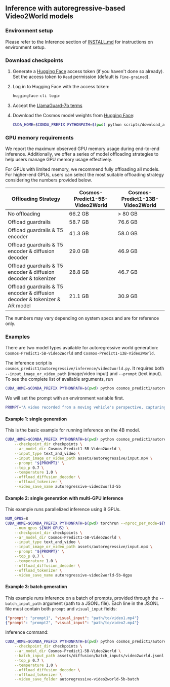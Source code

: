 ## Inference with autoregressive-based Video2World models

### Environment setup

Please refer to the Inference section of [INSTALL.md](/INSTALL.md#inference) for instructions on environment setup.

### Download checkpoints

1. Generate a [Hugging Face](https://huggingface.co/settings/tokens) access token (if you haven't done so already). Set the access token to `Read` permission (default is `Fine-grained`).

2. Log in to Hugging Face with the access token:
   ```bash
   huggingface-cli login
   ```
3. Accept the [LlamaGuard-7b terms](https://huggingface.co/meta-llama/LlamaGuard-7b)

4. Download the Cosmos model weights from [Hugging Face](https://huggingface.co/collections/nvidia/cosmos-predict1-67c9d1b97678dbf7669c89a7):
   ```bash
   CUDA_HOME=$CONDA_PREFIX PYTHONPATH=$(pwd) python scripts/download_autoregressive_checkpoints.py --model_sizes 5B 13B --checkpoint_dir checkpoints
   ```

### GPU memory requirements

We report the maximum observed GPU memory usage during end-to-end inference. Additionally, we offer a series of model offloading strategies to help users manage GPU memory usage effectively.

For GPUs with limited memory, we recommend fully offloading all models. For higher-end GPUs, users can select the most suitable offloading strategy considering the numbers provided below.

| Offloading Strategy | Cosmos-Predict1-5B-Video2World | Cosmos-Predict1-13B-Video2World |
|-------------|---------|---------|
| No offloading | 66.2 GB | > 80 GB |
| Offload guardrails | 58.7 GB | 76.6 GB |
| Offload guardrails & T5 encoder | 41.3 GB | 58.0 GB |
| Offload guardrails & T5 encoder & diffusion decoder | 29.0 GB | 46.9 GB |
| Offload guardrails & T5 encoder & diffusion decoder & tokenizer | 28.8 GB | 46.7 GB |
| Offload guardrails & T5 encoder & diffusion decoder & tokenizer & AR model | 21.1 GB | 30.9 GB |

The numbers may vary depending on system specs and are for reference only.

### Examples
There are two model types available for autoregressive world generation: `Cosmos-Predict1-5B-Video2World` and `Cosmos-Predict1-13B-Video2World`.

The inference script is `cosmos_predict1/autoregressive/inference/video2world.py`.
It requires both `--input_image_or_video_path` (image/video input) and `--prompt` (text input).
To see the complete list of available arguments, run
```bash
CUDA_HOME=$CONDA_PREFIX PYTHONPATH=$(pwd) python cosmos_predict1/autoregressive/inference/video2world.py --help
```

We will set the prompt with an environment variable first.
```bash
PROMPT="A video recorded from a moving vehicle's perspective, capturing roads, buildings, landscapes, and changing weather and lighting conditions."
```

#### Example 1: single generation
This is the basic example for running inference on the 4B model.
```bash
CUDA_HOME=$CONDA_PREFIX PYTHONPATH=$(pwd) python cosmos_predict1/autoregressive/inference/video2world.py \
    --checkpoint_dir checkpoints \
    --ar_model_dir Cosmos-Predict1-5B-Video2World \
    --input_type text_and_video \
    --input_image_or_video_path assets/autoregressive/input.mp4 \
    --prompt "${PROMPT}" \
    --top_p 0.7 \
    --temperature 1.0 \
    --offload_diffusion_decoder \
    --offload_tokenizer \
    --video_save_name autoregressive-video2world-5b
```

#### Example 2: single generation with multi-GPU inference
This example runs parallelized inference using 8 GPUs.
```bash
NUM_GPUS=8
CUDA_HOME=$CONDA_PREFIX PYTHONPATH=$(pwd) torchrun --nproc_per_node=${NUM_GPUS} cosmos_predict1/autoregressive/inference/video2world.py \
    --num_gpus ${NUM_GPUS} \
    --checkpoint_dir checkpoints \
    --ar_model_dir Cosmos-Predict1-5B-Video2World \
    --input_type text_and_video \
    --input_image_or_video_path assets/autoregressive/input.mp4 \
    --prompt "${PROMPT}" \
    --top_p 0.7 \
    --temperature 1.0 \
    --offload_diffusion_decoder \
    --offload_tokenizer \
    --video_save_name autoregressive-video2world-5b-8gpu
```

#### Example 3: batch generation
This example runs inference on a batch of prompts, provided through the `--batch_input_path` argument (path to a JSONL file).
Each line in the JSONL file must contain both `prompt` and `visual_input` fields:
```json
{"prompt": "prompt1", "visual_input": "path/to/video1.mp4"}
{"prompt": "prompt2", "visual_input": "path/to/video2.mp4"}
```
Inference command:
```bash
CUDA_HOME=$CONDA_PREFIX PYTHONPATH=$(pwd) python cosmos_predict1/autoregressive/inference/video2world.py \
    --checkpoint_dir checkpoints \
    --ar_model_dir Cosmos-Predict1-5B-Video2World \
    --batch_input_path assets/diffusion/batch_inputs/video2world.jsonl \
    --top_p 0.7 \
    --temperature 1.0 \
    --offload_diffusion_decoder \
    --offload_tokenizer \
    --video_save_folder autoregressive-video2world-5b-batch
```
